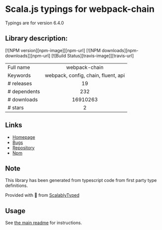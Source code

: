 
# Scala.js typings for webpack-chain

Typings are for version 6.4.0

## Library description:
[![NPM version][npm-image]][npm-url] [![NPM downloads][npm-downloads]][npm-url] [![Build Status][travis-image]][travis-url]

|                    |                 |
| ------------------ | :-------------: |
| Full name          | webpack-chain |
| Keywords           | webpack, config, chain, fluent, api |
| # releases         | 19 |
| # dependents       | 232 |
| # downloads        | 16910263 |
| # stars            | 2 |

## Links
- [Homepage](https://github.com/neutrinojs/webpack-chain#readme)
- [Bugs](https://github.com/neutrinojs/webpack-chain/issues)
- [Repository](https://github.com/neutrinojs/webpack-chain)
- [Npm](https://www.npmjs.com/package/webpack-chain)
    


## Note
This library has been generated from typescript code from first party type definitions.

Provided with :purple_heart: from [ScalablyTyped](https://github.com/oyvindberg/ScalablyTyped)

## Usage
See [the main readme](../../readme.md) for instructions.


